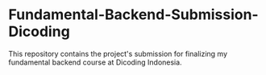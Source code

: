 # Fundamental-Backend-Submission-Dicoding
This repository contains the project's submission for finalizing my fundamental backend course at Dicoding Indonesia.
